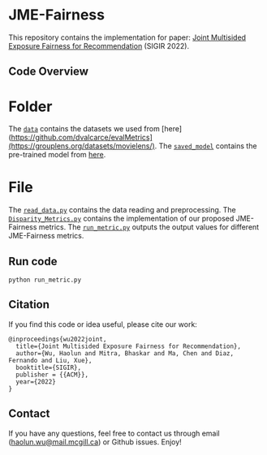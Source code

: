 # JME-Fairness

This repository contains the implementation for paper: [Joint Multisided Exposure Fairness for Recommendation](https://arxiv.org/abs/2205.00048) (SIGIR 2022).



## Code Overview
# Folder
The [`data`](./data) contains the datasets we used from [here](https://github.com/dvalcarce/evalMetrics](https://grouplens.org/datasets/movielens/).
The [`saved_model`](./saved_model) contains the pre-trained model from [here](https://github.com/dvalcarce/evalMetrics).

# File
The [`read_data.py`](./read_data.py) contains the data reading and preprocessing.
The [`Disparity_Metrics.py`](./Disparity_Metrics.py) contains the implementation of our proposed JME-Fairness metrics.
The [`run_metric.py`](./run_metric.py) outputs the output values for different JME-Fairness metrics.

## Run code
```
python run_metric.py
```


## Citation
If you find this code or idea useful, please cite our work:
```
@inproceedings{wu2022joint,
  title={Joint Multisided Exposure Fairness for Recommendation},
  author={Wu, Haolun and Mitra, Bhaskar and Ma, Chen and Diaz, Fernando and Liu, Xue},
  booktitle={SIGIR},
  publisher = {{ACM}},
  year={2022}
}
```

## Contact
If you have any questions, feel free to contact us through email (haolun.wu@mail.mcgill.ca) or Github issues. Enjoy!
